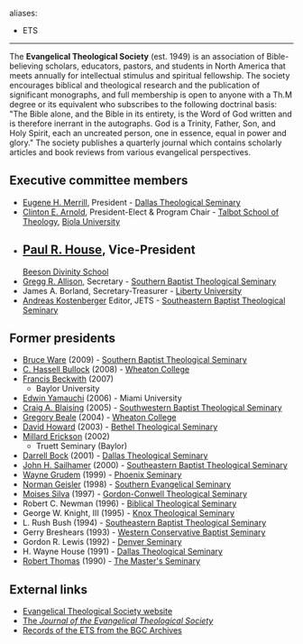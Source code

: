 aliases:
- ETS
---
The **Evangelical Theological Society** (est. 1949) is an
association of Bible-believing scholars, educators, pastors, and
students in North America that meets annually for intellectual
stimulus and spiritual fellowship. The society encourages biblical
and theological research and the publication of significant
monographs, and full membership is open to anyone with a Th.M
degree or its equivalent who subscribes to the following doctrinal
basis: "The Bible alone, and the Bible in its entirety, is the Word
of God written and is therefore inerrant in the autographs. God is
a Trinity, Father, Son, and Holy Spirit, each an uncreated person,
one in essence, equal in power and glory." The society publishes a
quarterly journal which contains scholarly articles and book
reviews from various evangelical perspectives.

## Executive committee members

-   [Eugene H. Merrill](Eugene_H._Merrill "Eugene H. Merrill"),
    President -
    [Dallas Theological Seminary](Dallas_Theological_Seminary "Dallas Theological Seminary")
-   [Clinton E. Arnold](Clinton_E._Arnold "Clinton E. Arnold"),
    President-Elect & Program Chair -
    [Talbot School of Theology](Talbot_School_of_Theology "Talbot School of Theology"),
    [Biola University](Biola_University "Biola University")
-   [Paul R. House](Paul_R._House "Paul R. House"), Vice-President
    -
    [Beeson Divinity School](index.php?title=Beeson_Divinity_School&action=edit&redlink=1 "Beeson Divinity School (page does not exist)")
-   [Gregg R. Allison](index.php?title=Gregg_R._Allison&action=edit&redlink=1 "Gregg R. Allison (page does not exist)"),
    Secretary -
    [Southern Baptist Theological Seminary](index.php?title=Southern_Baptist_Theological_Seminary&action=edit&redlink=1 "Southern Baptist Theological Seminary (page does not exist)")
-   James A. Borland, Secretary-Treasurer -
    [Liberty University](Liberty_University "Liberty University")
-   [Andreas Kostenberger](Andreas_Kostenberger "Andreas Kostenberger")
    Editor, JETS -
    [Southeastern Baptist Theological Seminary](Southeastern_Baptist_Theological_Seminary "Southeastern Baptist Theological Seminary")

## Former presidents

-   [Bruce Ware](Bruce_Ware "Bruce Ware") (2009) -
    [Southern Baptist Theological Seminary](index.php?title=Southern_Baptist_Theological_Seminary&action=edit&redlink=1 "Southern Baptist Theological Seminary (page does not exist)")
-   [C. Hassell Bullock](index.php?title=C._Hassell_Bullock&action=edit&redlink=1 "C. Hassell Bullock (page does not exist)")
    (2008) - [Wheaton College](Wheaton_College "Wheaton College")
-   [Francis Beckwith](Francis_Beckwith "Francis Beckwith") (2007)
    - Baylor University
-   [Edwin Yamauchi](Edwin_Yamauchi "Edwin Yamauchi") (2006) -
    Miami University
-   [Craig A. Blaising](index.php?title=Craig_A._Blaising&action=edit&redlink=1 "Craig A. Blaising (page does not exist)")
    (2005) -
    [Southwestern Baptist Theological Seminary](Southwestern_Baptist_Theological_Seminary "Southwestern Baptist Theological Seminary")
-   [Gregory Beale](Gregory_Beale "Gregory Beale") (2004) -
    [Wheaton College](Wheaton_College "Wheaton College")
-   [David Howard](index.php?title=David_Howard&action=edit&redlink=1 "David Howard (page does not exist)")
    (2003) -
    [Bethel Theological Seminary](Bethel_Theological_Seminary "Bethel Theological Seminary")
-   [Millard Erickson](Millard_Erickson "Millard Erickson") (2002)
    - Truett Seminary (Baylor)
-   [Darrell Bock](Darrell_Bock "Darrell Bock") (2001) -
    [Dallas Theological Seminary](Dallas_Theological_Seminary "Dallas Theological Seminary")
-   [John H. Sailhamer](index.php?title=John_H._Sailhamer&action=edit&redlink=1 "John H. Sailhamer (page does not exist)")
    (2000) -
    [Southeastern Baptist Theological Seminary](Southeastern_Baptist_Theological_Seminary "Southeastern Baptist Theological Seminary")
-   [Wayne Grudem](Wayne_Grudem "Wayne Grudem") (1999) -
    [Phoenix Seminary](index.php?title=Phoenix_Seminary&action=edit&redlink=1 "Phoenix Seminary (page does not exist)")
-   [Norman Geisler](Norman_Geisler "Norman Geisler") (1998) -
    [Southern Evangelical Seminary](index.php?title=Southern_Evangelical_Seminary&action=edit&redlink=1 "Southern Evangelical Seminary (page does not exist)")
-   [Moises Silva](Moises_Silva "Moises Silva") (1997) -
    [Gordon-Conwell Theological Seminary](Gordon-Conwell_Theological_Seminary "Gordon-Conwell Theological Seminary")
-   Robert C. Newman (1996) -
    [Biblical Theological Seminary](Biblical_Theological_Seminary "Biblical Theological Seminary")
-   George W. Knight, III (1995) -
    [Knox Theological Seminary](Knox_Theological_Seminary "Knox Theological Seminary")
-   L. Rush Bush (1994) -
    [Southeastern Baptist Theological Seminary](Southeastern_Baptist_Theological_Seminary "Southeastern Baptist Theological Seminary")
-   Gerry Breshears (1993) -
    [Western Conservative Baptist Seminary](index.php?title=Western_Seminary&action=edit&redlink=1 "Western Seminary (page does not exist)")
-   Gordon R. Lewis (1992) -
    [Denver Seminary](index.php?title=Denver_Seminary&action=edit&redlink=1 "Denver Seminary (page does not exist)")
-   H. Wayne House (1991) -
    [Dallas Theological Seminary](Dallas_Theological_Seminary "Dallas Theological Seminary")
-   [Robert Thomas](Robert_Thomas "Robert Thomas") (1990) -
    [The Master's Seminary](Master's_Seminary "Master's Seminary")

## External links

-   [Evangelical Theological Society website](http://www.etsjets.org/)
-   [The *Journal of the Evangelical Theological Society*](https://www.etsjets.org/JETS)
-   [Records of the ETS from the BGC Archives](http://www.wheaton.edu/bgc/archives/GUIDES/243.htm)



